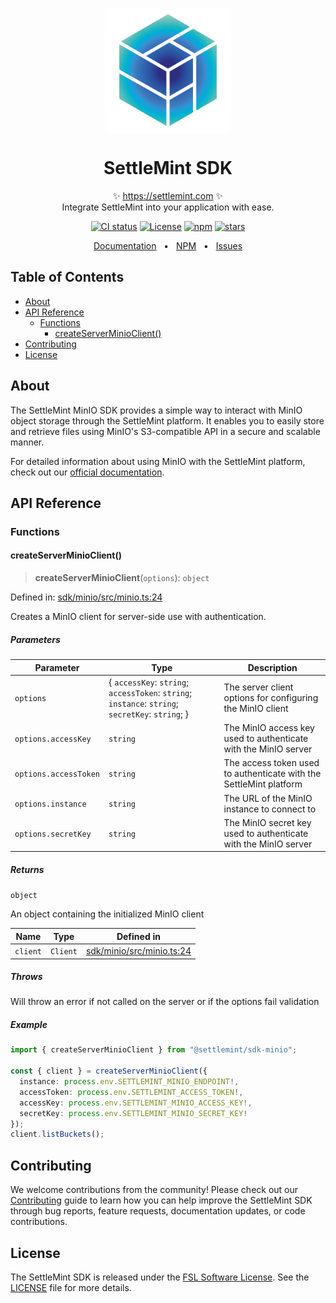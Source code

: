 <p align="center">
  <img src="https://github.com/settlemint/sdk/blob/main/logo.svg" width="200px" align="center" alt="SettleMint logo" />
  <h1 align="center">SettleMint SDK</h1>
  <p align="center">
    ✨ <a href="https://settlemint.com">https://settlemint.com</a> ✨
    <br/>
    Integrate SettleMint into your application with ease.
  </p>
</p>

<p align="center">
<a href="https://github.com/settlemint/sdk/actions?query=branch%3Amain"><img src="https://github.com/settlemint/sdk/actions/workflows/build.yml/badge.svg?event=push&branch=main" alt="CI status" /></a>
<a href="https://fsl.software" rel="nofollow"><img src="https://img.shields.io/npm/l/@settlemint/sdk-minio" alt="License"></a>
<a href="https://www.npmjs.com/package/@settlemint/sdk-minio" rel="nofollow"><img src="https://img.shields.io/npm/dw/@settlemint/sdk-minio" alt="npm"></a>
<a href="https://github.com/settlemint/sdk" rel="nofollow"><img src="https://img.shields.io/github/stars/settlemint/sdk" alt="stars"></a>
</p>

<div align="center">
  <a href="https://console.settlemint.com/documentation/docs/using-platform/dev-tools/SDK/">Documentation</a>
  <span>&nbsp;&nbsp;•&nbsp;&nbsp;</span>
  <a href="https://www.npmjs.com/package/@settlemint/sdk-minio">NPM</a>
  <span>&nbsp;&nbsp;•&nbsp;&nbsp;</span>
  <a href="https://github.com/settlemint/sdk/issues">Issues</a>
  <br />
</div>

## Table of Contents

- [About](#about)
- [API Reference](#api-reference)
  - [Functions](#functions)
    - [createServerMinioClient()](#createserverminioclient)
- [Contributing](#contributing)
- [License](#license)

## About

The SettleMint MinIO SDK provides a simple way to interact with MinIO object storage through the SettleMint platform. It enables you to easily store and retrieve files using MinIO's S3-compatible API in a secure and scalable manner.

For detailed information about using MinIO with the SettleMint platform, check out our [official documentation](https://console.settlemint.com/documentation/docs/using-platform/storage/).

## API Reference

### Functions

#### createServerMinioClient()

> **createServerMinioClient**(`options`): `object`

Defined in: [sdk/minio/src/minio.ts:24](https://github.com/settlemint/sdk/blob/v0.9.9/sdk/minio/src/minio.ts#L24)

Creates a MinIO client for server-side use with authentication.

##### Parameters

| Parameter | Type | Description |
| ------ | ------ | ------ |
| `options` | \{ `accessKey`: `string`; `accessToken`: `string`; `instance`: `string`; `secretKey`: `string`; \} | The server client options for configuring the MinIO client |
| `options.accessKey` | `string` | The MinIO access key used to authenticate with the MinIO server |
| `options.accessToken` | `string` | The access token used to authenticate with the SettleMint platform |
| `options.instance` | `string` | The URL of the MinIO instance to connect to |
| `options.secretKey` | `string` | The MinIO secret key used to authenticate with the MinIO server |

##### Returns

`object`

An object containing the initialized MinIO client

| Name | Type | Defined in |
| ------ | ------ | ------ |
| `client` | `Client` | [sdk/minio/src/minio.ts:24](https://github.com/settlemint/sdk/blob/v0.9.9/sdk/minio/src/minio.ts#L24) |

##### Throws

Will throw an error if not called on the server or if the options fail validation

##### Example

```ts
import { createServerMinioClient } from "@settlemint/sdk-minio";

const { client } = createServerMinioClient({
  instance: process.env.SETTLEMINT_MINIO_ENDPOINT!,
  accessToken: process.env.SETTLEMINT_ACCESS_TOKEN!,
  accessKey: process.env.SETTLEMINT_MINIO_ACCESS_KEY!,
  secretKey: process.env.SETTLEMINT_MINIO_SECRET_KEY!
});
client.listBuckets();
```

## Contributing

We welcome contributions from the community! Please check out our [Contributing](../../.github/CONTRIBUTING.md) guide to learn how you can help improve the SettleMint SDK through bug reports, feature requests, documentation updates, or code contributions.

## License

The SettleMint SDK is released under the [FSL Software License](https://fsl.software). See the [LICENSE](https://github.com/settlemint/sdk/blob/main/LICENSE) file for more details.
